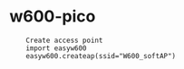 # w600-pico

        Create access point
        import easyw600
        easyw600.createap(ssid="W600_softAP")
